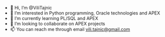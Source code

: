 - 👋 Hi, I’m @ViliTajnic
- 👀 I’m interested in Python programming, Oracle technologies and APEX 
- 🌱 I’m currently learning PL/SQL and APEX
- 💞️ I’m looking to collaborate on APEX projects
- 📫 You can reach me through email vili.tajnic@gmail.com

<!---
ViliTajnic/ViliTajnic is a ✨ special ✨ repository because its `README.md` (this file) appears on your GitHub profile.
You can click the Preview link to take a look at your changes.
--->
